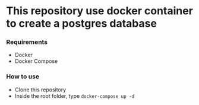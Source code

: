 # This repository use docker container to create a postgres database

### Requirements
- Docker
- Docker Compose

### How to use
- Clone this repository
- Inside the root folder, type ```docker-compose up -d```